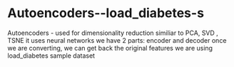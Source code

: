 # Autoencoders--load_diabetes-s
Autoencoders - used for dimensionality reduction
similiar to PCA, SVD , TSNE
it uses neural networks
we have 2 parts: encoder and decoder
once we are converting, we can get back the original features
we are using load_diabetes sample dataset
